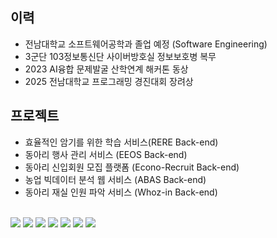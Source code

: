 ## 이력
- 전남대학교 소프트웨어공학과 졸업 예정 (Software Engineering)
- 3군단 103정보통신단 사이버방호실 정보보호병 복무
- 2023 AI융합 문제발굴 산학연계 해커톤 동상
- 2025 전남대학교 프로그래밍 경진대회 장려상


## 프로젝트
- 효율적인 암기를 위한 학습 서비스(RERE Back-end)
- 동아리 행사 관리 서비스 (EEOS Back-end)
- 동아리 신입회원 모집 플랫폼 (Econo-Recruit Back-end)
- 농업 빅데이터 분석 웹 서비스 (ABAS Back-end)
- 동아리 재실 인원 파악 서비스 (Whoz-in Back-end)


<div align="left">
<br>
 <img src="https://img.shields.io/badge/JAVA-007396?style=for-the-badge&logo=java&logoColor=white">
  <img src="https://img.shields.io/badge/Spring-6DB33F?style=flat-square&logo=spring&logoColor=white"/>
  <img src="https://img.shields.io/badge/SpringBoot-6DB33F?style=flat-square&logo=springboot&logoColor=white"/>
  <img src="https://img.shields.io/badge/Python-3776AB?style=flat-square&logo=python&logoColor=white"/>
  <img src="https://img.shields.io/badge/Ubuntu-E95420?style=flat-square&logo=ubuntu&logoColor=white"/>
  <img src="https://img.shields.io/badge/JavaScript-F7DF1E?style=flat-square&logo=javascript&logoColor=black"/>
  <img src="https://img.shields.io/badge/React-61DAFB?style=flat-square&logo=react&logoColor=black">
  
</div>
